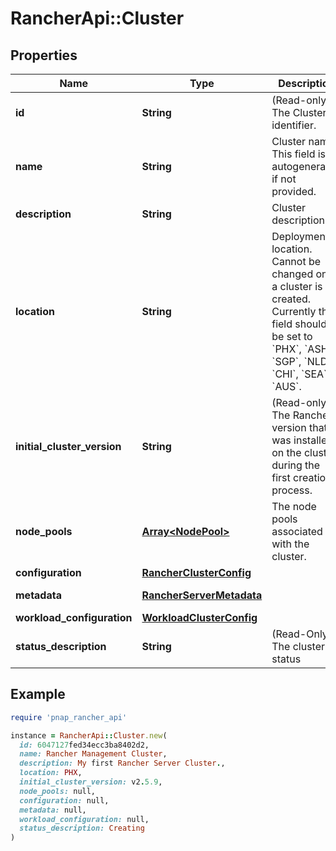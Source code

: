 # RancherApi::Cluster

## Properties

| Name | Type | Description | Notes |
| ---- | ---- | ----------- | ----- |
| **id** | **String** | (Read-only) The Cluster identifier. | [optional][readonly] |
| **name** | **String** | Cluster name. This field is autogenerated if not provided. | [optional] |
| **description** | **String** | Cluster description. | [optional] |
| **location** | **String** | Deployment location. Cannot be changed once a cluster is created. Currently this field should be set to &#x60;PHX&#x60;, &#x60;ASH&#x60;, &#x60;SGP&#x60;, &#x60;NLD&#x60;, &#x60;CHI&#x60;, &#x60;SEA&#x60; or &#x60;AUS&#x60;. |  |
| **initial_cluster_version** | **String** | (Read-only) The Rancher version that was installed on the cluster during the first creation process. | [optional][readonly] |
| **node_pools** | [**Array&lt;NodePool&gt;**](NodePool.md) | The node pools associated with the cluster. | [optional] |
| **configuration** | [**RancherClusterConfig**](RancherClusterConfig.md) |  | [optional] |
| **metadata** | [**RancherServerMetadata**](RancherServerMetadata.md) |  | [optional][readonly] |
| **workload_configuration** | [**WorkloadClusterConfig**](WorkloadClusterConfig.md) |  | [optional] |
| **status_description** | **String** | (Read-Only) The cluster status | [optional][readonly] |

## Example

```ruby
require 'pnap_rancher_api'

instance = RancherApi::Cluster.new(
  id: 6047127fed34ecc3ba8402d2,
  name: Rancher Management Cluster,
  description: My first Rancher Server Cluster.,
  location: PHX,
  initial_cluster_version: v2.5.9,
  node_pools: null,
  configuration: null,
  metadata: null,
  workload_configuration: null,
  status_description: Creating
)
```

